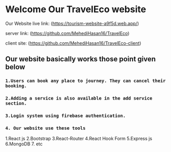 # Welcome Our TravelEco website


Our Website live link:
 (https://tourism-website-a9f5d.web.app/) 

 server link: (https://github.com/MehediHasan16/TravelEco)

 client site: (https://github.com/MehediHasan16/TravelEco-client)

## Our website basically works those point given below



### `1.Users can book any place to journey. They can cancel their booking. `

### `2.Adding a service is also available in the add service section.`

### `3.Login system using firebase authentication.`


### `4. Our website use these tools`
1.React js
2.Bootstrap
3.React-Router
4.React Hook Form
5.Express js
6.MongoDB
7. etc


